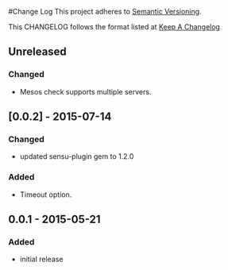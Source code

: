 #Change Log
This project adheres to [Semantic Versioning](http://semver.org/).

This CHANGELOG follows the format listed at [Keep A Changelog](http://keepachangelog.com/)

## Unreleased

### Changed
- Mesos check supports multiple servers.

## [0.0.2] - 2015-07-14

### Changed
- updated sensu-plugin gem to 1.2.0

### Added
- Timeout option.

## 0.0.1 - 2015-05-21

### Added
- initial release
